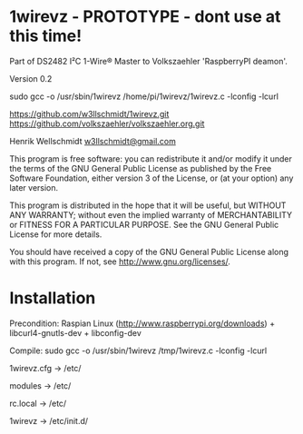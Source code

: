 1wirevz - PROTOTYPE - dont use at this time!
============================================

Part of DS2482 I²C 1-Wire® Master to Volkszaehler 'RaspberryPI deamon'.

Version 0.2

sudo gcc -o /usr/sbin/1wirevz /home/pi/1wirevz/1wirevz.c -lconfig -lcurl 

https://github.com/w3llschmidt/1wirevz.git
https://github.com/volkszaehler/volkszaehler.org.git

Henrik Wellschmidt  <w3llschmidt@gmail.com>

This program is free software: you can redistribute it and/or modify
it under the terms of the GNU General Public License as published by
the Free Software Foundation, either version 3 of the License, or
(at your option) any later version.

This program is distributed in the hope that it will be useful,
but WITHOUT ANY WARRANTY; without even the implied warranty of
MERCHANTABILITY or FITNESS FOR A PARTICULAR PURPOSE.  See the
GNU General Public License for more details.

You should have received a copy of the GNU General Public License
along with this program.  If not, see <http://www.gnu.org/licenses/>.

Installation
============

Precondition: Raspian Linux (http://www.raspberrypi.org/downloads) + libcurl4-gnutls-dev + libconfig-dev

Compile: sudo gcc -o /usr/sbin/1wirevz /tmp/1wirevz.c -lconfig -lcurl

1wirevz.cfg		-> /etc/

modules  		-> /etc/

rc.local  		-> /etc/

1wirevz 		-> /etc/init.d/


